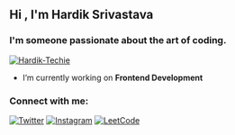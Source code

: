 ## Hi , I'm Hardik Srivastava

### I'm someone passionate about the art of coding.

[![Hardik-Techie](https://github-profile-trophy.vercel.app/?username=Hardik-Techie)](https://github-profile-trophy.vercel.app/?username=Hardik-Techie)

*  I’m currently working on **Frontend Development**

### Connect with me:

[![Twitter](https://twitter.com/hardikfgp)](https://twitter.com/hardikfgp) [![Instagram](https://instagram.com/hardikksrivastava)](https://instagram.com/samanvaysrivastava) [![LeetCode](https://www.leetcode.com/hardikfgp)](https://www.leetcode.com/hardikfgp)
